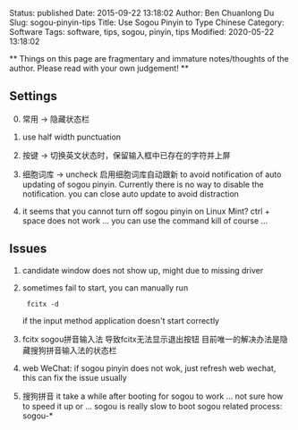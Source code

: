 Status: published
Date: 2015-09-22 13:18:02
Author: Ben Chuanlong Du
Slug: sogou-pinyin-tips
Title: Use Sogou Pinyin to Type Chinese
Category: Software
Tags: software, tips, sogou, pinyin, tips
Modified: 2020-05-22 13:18:02

**
Things on this page are
fragmentary and immature notes/thoughts of the author.
Please read with your own judgement!
**

## Settings

0. 常用 -> 隐藏状态栏

1. use half width punctuation

2. 按键 -> 切换英文状态时，保留输入框中已存在的字符并上屏

3. 细胞词库 -> uncheck 启用细胞词库自动跟新 to avoid notification of auto updating of sogou pinyin.
    Currently there is no way to disable the notification.
    you can close auto update to avoid distraction


4. it seems that you cannot turn off sogou pinyin on Linux Mint? ctrl + space does not work ...
    you can use the command kill of course ...


## Issues

1. candidate window does not show up, might due to missing driver

2. sometimes fail to start, 
    you can manually run 

        fcitx -d 

    if the input method application doesn't start correctly

3. fcitx sogou拼音输入法 导致fcitx无法显示退出按钮 目前唯一的解决办法是隐藏搜狗拼音输入法的状态栏　

4. web WeChat: if sogou pinyin does not wok, just refresh web wechat, this can fix the issue usually

5. 搜狗拼音 it take a while after booting for sogou to work ... not sure how to speed it up or ...
    sogou is really slow to boot
    sogou related process: sogou-*

